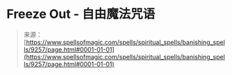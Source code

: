 <!--yml

类别：未分类

日期：2024年06月12日 18:45:00

-->

# Freeze Out - 自由魔法咒语

> 来源：[https://www.spellsofmagic.com/spells/spiritual_spells/banishing_spells/9257/page.html#0001-01-01](https://www.spellsofmagic.com/spells/spiritual_spells/banishing_spells/9257/page.html#0001-01-01)
